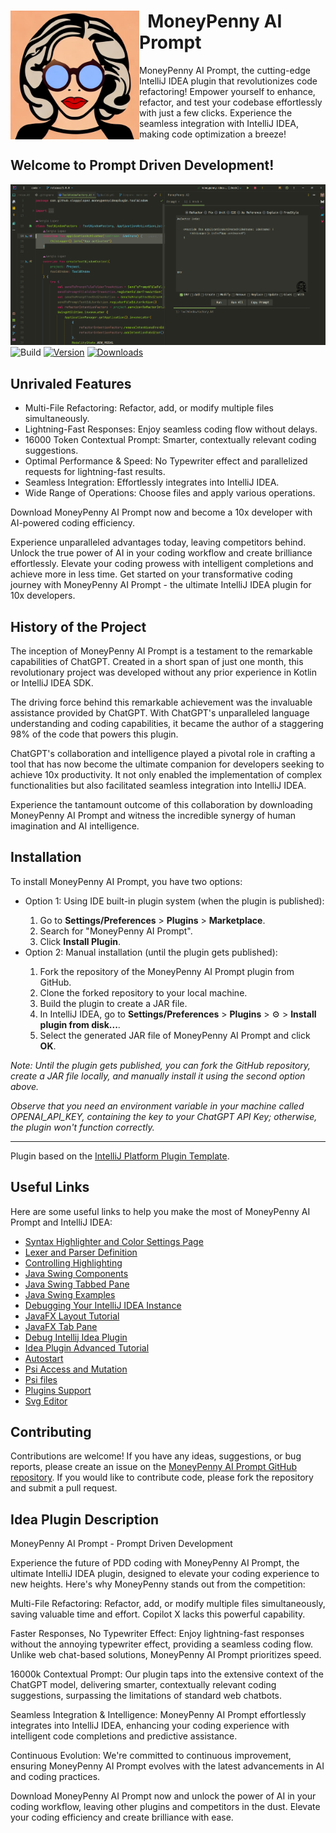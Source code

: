 <!DOCTYPE html>
<html lang="html">
<body>
<div>
  <div>
    <img src="src/main/resources/images/moneypenny4.jpg" alt="Prompt" height="206px" width="206px" align="left">
    <h1>&nbsp;&nbsp;MoneyPenny AI Prompt</h1>
  </div>
    <p>
        MoneyPenny AI Prompt, the cutting-edge IntelliJ IDEA plugin that revolutionizes code refactoring! Empower yourself to enhance, refactor, and test your codebase effortlessly with just a few clicks. Experience the seamless integration with IntelliJ IDEA, making code optimization a breeze!
    </p>
</div>

<h2>Welcome to Prompt Driven Development!</h2>

  <img src="src/main/resources/images/img.png" alt="Prompt">
  <img src="https://github.com/sloppylopez/moneypenny-idea-plugin/workflows/Build/badge.svg" alt="Build">
  <a href="https://plugins.jetbrains.com/plugin/PLUGIN_ID"><img src="https://img.shields.io/jetbrains/plugin/v/PLUGIN_ID.svg" alt="Version"></a>
  <a href="https://plugins.jetbrains.com/plugin/PLUGIN_ID"><img src="https://img.shields.io/jetbrains/plugin/d/PLUGIN_ID.svg" alt="Downloads"></a
<div>
<h2>Unrivaled Features</h2>

<ul>
  <li>Multi-File Refactoring: Refactor, add, or modify multiple files simultaneously.</li>
  <li>Lightning-Fast Responses: Enjoy seamless coding flow without delays.</li>
  <li>16000 Token Contextual Prompt: Smarter, contextually relevant coding suggestions.</li>
  <li>Optimal Performance & Speed: No Typewriter effect and parallelized requests for lightning-fast results.</li>
  <li>Seamless Integration: Effortlessly integrates into IntelliJ IDEA.</li>
  <li>Wide Range of Operations: Choose files and apply various operations.</li>
</ul>
</div>
<p>Download MoneyPenny AI Prompt now and become a 10x developer with AI-powered coding efficiency.</p>

<p>Experience unparalleled advantages today, leaving competitors behind. Unlock the true power of AI in your coding workflow and create brilliance effortlessly. Elevate your coding prowess with intelligent completions and achieve more in less time. Get started on your transformative coding journey with MoneyPenny AI Prompt - the ultimate IntelliJ IDEA plugin for 10x developers.</p>

<h2>History of the Project</h2>

<p>The inception of MoneyPenny AI Prompt is a testament to the remarkable capabilities of ChatGPT. Created in a short span of just one month, this revolutionary project was developed without any prior experience in Kotlin or IntelliJ IDEA SDK.</p>

<p>The driving force behind this remarkable achievement was the invaluable assistance provided by ChatGPT. With ChatGPT's unparalleled language understanding and coding capabilities, it became the author of a staggering 98% of the code that powers this plugin.</p>

<p>ChatGPT's collaboration and intelligence played a pivotal role in crafting a tool that has now become the ultimate companion for developers seeking to achieve 10x productivity. It not only enabled the implementation of complex functionalities but also facilitated seamless integration into IntelliJ IDEA.</p>

<p>Experience the tantamount outcome of this collaboration by downloading MoneyPenny AI Prompt and witness the incredible synergy of human imagination and AI intelligence.</p>


<h2>Installation</h2>
<p>To install MoneyPenny AI Prompt, you have two options:</p>
<ul>
  <li>Option 1: Using IDE built-in plugin system (when the plugin is published):</li>
  <ol>
    <li>Go to <strong>Settings/Preferences</strong> &gt; <strong>Plugins</strong> &gt; <strong>Marketplace</strong>.</li>
    <li>Search for "MoneyPenny AI Prompt".</li>
    <li>Click <strong>Install Plugin</strong>.</li>
  </ol>
  <li>Option 2: Manual installation (until the plugin gets published):</li>
  <ol>
    <li>Fork the repository of the MoneyPenny AI Prompt plugin from GitHub.</li>
    <li>Clone the forked repository to your local machine.</li>
    <li>Build the plugin to create a JAR file.</li>
    <li>In IntelliJ IDEA, go to <strong>Settings/Preferences</strong> &gt; <strong>Plugins</strong> &gt; ⚙️ &gt; <strong>Install plugin from disk...</strong>.</li>
    <li>Select the generated JAR file of MoneyPenny AI Prompt and click <strong>OK</strong>.</li>
  </ol>
</ul>
<p><em>Note: Until the plugin gets published, you can fork the GitHub repository, create a JAR file locally, and manually install it using the second option above.</em></p>
<p><em>Observe that you need an environment variable in your machine called OPENAI_API_KEY, containing the key to your ChatGPT API Key; otherwise, the plugin won't function correctly.</em></p>
  <hr>

  <p>Plugin based on the <a href="https://github.com/sloppylopez/moneypenny-idea-plugin/workflows/Build/badge.svg">IntelliJ Platform Plugin Template</a>.</p>

<h2>Useful Links</h2>

  <p>Here are some useful links to help you make the most of MoneyPenny AI Prompt and IntelliJ IDEA:</p>

  <ul>
    <li><a href="https://plugins.jetbrains.com/docs/intellij/syntax-highlighter-and-color-settings-page.html#define-a-color-settings-page">Syntax Highlighter and Color Settings Page</a></li>
    <li><a href="https://plugins.jetbrains.com/docs/intellij/lexer-and-parser-definition.html#define-a-parser">Lexer and Parser Definition</a></li>
    <li><a href="https://plugins.jetbrains.com/docs/intellij/controlling-highlighting.html">Controlling Highlighting</a></li>
    <li><a href="https://web.mit.edu/6.005/www/sp14/psets/ps4/java-6-tutorial/components.html">Java Swing Components</a></li>
    <li><a href="https://docs.oracle.com/javase/tutorial/uiswing/components/tabbedpane.html">Java Swing Tabbed Pane</a></li>
    <li><a href="https://docs.oracle.com/javase/tutorial/uiswing/examples/components/index.html#TabbedPaneDemo">Java Swing Examples</a></li>
    <li><a href="https://medium.com/agorapulse-stories/how-to-debug-your-own-intellij-idea-instance-7d7df185a48d">Debugging Your IntelliJ IDEA Instance</a></li>
    <li><a href="https://docs.oracle.com/javase/8/javafx/layout-tutorial/index.html">JavaFX Layout Tutorial</a></li>
    <li><a href="https://openjfx.io/javadoc/14/javafx.controls/javafx/scene/control/TabPane.html">JavaFX Tab Pane</a></li>
    <li><a href="https://www.youtube.com/watch?v=WRE5VwsS1X4">Debug Intellij Idea Plugin</a></li>
    <li><a href="https://developerlife.com/2021/03/13/ij-idea-plugin-advanced/">Idea Plugin Advanced Tutorial</a></li>
    <li><a href="https://intellij-support.jetbrains.com/hc/en-us/community/posts/360002476840-How-to-auto-start-initialize-plugin-on-project-loaded-">Autostart</a></li>
    <li><a href="https://developerlife.com/2021/03/13/ij-idea-plugin-advanced/#psi-access-and-mutation">Psi Access and Mutation</a></li>
    <li><a href="https://plugins.jetbrains.com/docs/intellij/psi-files.html#how-do-i-get-a-psi-file">Psi files</a></li>
    <li><a href="https://plugins.jetbrains.com/docs/intellij/plugin-dependencies.html?from=jetbrains.org#bundled-and-other-plugins">Plugins Support</a></li>
    <li><a href="https://mediamodifier.com/svg-editor#">Svg Editor</a></li>
  </ul>

<h2>Contributing</h2>

  <p>
    Contributions are welcome! If you have any ideas, suggestions, or bug reports, please create an issue on the
    <a href="https://github.com/sloppylopez/moneypenny-idea-plugin">MoneyPenny AI Prompt GitHub repository</a>.
    If you would like to contribute code, please fork the repository and submit a pull request.
  </p>

<h2>Idea Plugin Description</h2>
<!-- Plugin description -->
MoneyPenny AI Prompt - Prompt Driven Development

Experience the future of PDD coding with MoneyPenny AI Prompt, the ultimate IntelliJ IDEA plugin, designed to elevate
your coding experience to new heights. Here's why MoneyPenny stands out from the competition:

Multi-File Refactoring: Refactor, add, or modify multiple files simultaneously, saving valuable time and effort. Copilot
X lacks this powerful capability.

Faster Responses, No Typewriter Effect: Enjoy lightning-fast responses without the annoying typewriter effect, providing
a seamless coding flow. Unlike web chat-based solutions, MoneyPenny AI Prompt prioritizes speed.

16000k Contextual Prompt: Our plugin taps into the extensive context of the ChatGPT model, delivering smarter,
contextually relevant coding suggestions, surpassing the limitations of standard web chatbots.

Seamless Integration & Intelligence: MoneyPenny AI Prompt effortlessly integrates into IntelliJ IDEA, enhancing your
coding experience with intelligent code completions and predictive assistance.

Continuous Evolution: We're committed to continuous improvement, ensuring MoneyPenny AI Prompt evolves with the latest
advancements in AI and coding practices.

Download MoneyPenny AI Prompt now and unlock the power of AI in your coding workflow, leaving other plugins and
competitors in the dust. Elevate your coding efficiency and create brilliance with ease.
<!-- Plugin description end -->
</body>
</html>
